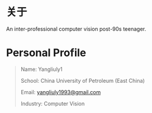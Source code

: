 # 关于

An inter-professional computer vision post-90s teenager.

<!--more-->

# Personal Profile

> Name: Yangliuly1
>
> School: China University of Petroleum (East China)
>
> Email: yangliuly1993@gmail.com
>
> Industry: Computer Vision




